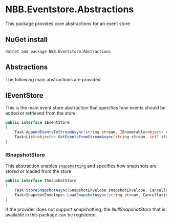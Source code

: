 # NBB.Eventstore.Abstractions

This package provides core abstractions for an event store

## NuGet install
```
dotnet add package NBB.Eventstore.Abstractions
```

## Abstractions

The following main abstractions are provided

## IEventStore

This is the main event store abstraction that specifies how events should be added or retrieved from the store:

```csharp
public interface IEventStore
{
    Task AppendEventsToStreamAsync(string stream, IEnumerable<object> events, int? expectedVersion, CancellationToken cancellationToken = default);
    Task<List<object>> GetEventsFromStreamAsync(string stream, int? startFromVersion, CancellationToken cancellationToken = default);
}
```

### ISnapshotStore

This abstraction enables [`snapshotting`](../#snapshotting) and specifies how snapshots are stored or loaded from the store

```csharp
public interface ISnapshotStore
{
    Task StoreSnapshotAsync(SnapshotEnvelope snapshotEnvelope, CancellationToken cancellationToken = default);
    Task<SnapshotEnvelope> LoadSnapshotAsync(string stream, CancellationToken cancellationToken = default);
}
```

If the provider does not support snapshotting, the *NullSnapshotStore* that is available in this package can be registered.


